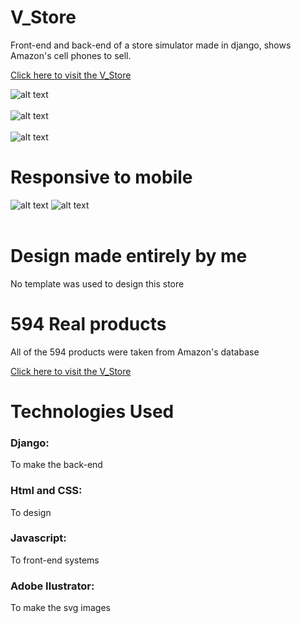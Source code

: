 # V_Store
Front-end and back-end of a store simulator made in django, shows Amazon's cell phones to sell.

[Click here to visit the V_Store](https://the-v-store.herokuapp.com/)

![alt text](https://imgur.com/6y4x1zD.png)
<br>
<br>
![alt text](https://imgur.com/AQWNcQu.png)
<br>
<br>
![alt text](https://imgur.com/2SROhdb.png)
# Responsive to mobile
![alt text](https://imgur.com/r7VkgGH.png)
![alt text](https://i.imgur.com/ZhyurOP.png)
<br>
<br>
# Design made entirely by me
No template was used to design this store

# 594 Real products
All of the 594 products were taken from Amazon's database

[Click here to visit the V_Store](https://the-v-store.herokuapp.com/)

# Technologies Used
### Django:
To make the back-end
### Html and CSS:
To design
### Javascript:
To front-end systems
### Adobe Ilustrator:
To make the svg images

